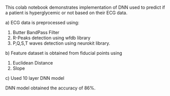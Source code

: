 This colab notebook demonstrates implementation of DNN used to predict if a patient is hyperglycemic or not based on their ECG data.


a) ECG data is preprocessed using:
1. Butter BandPass Filter
2. R-Peaks detection using wfdb library
3. P,Q,S,T waves detection using neurokit library.

b) Feature dataset is obtained from fiducial points using
1. Euclidean Distance
2. Slope

c) Used 10 layer DNN model

DNN model obtained the accuracy of 86%.


